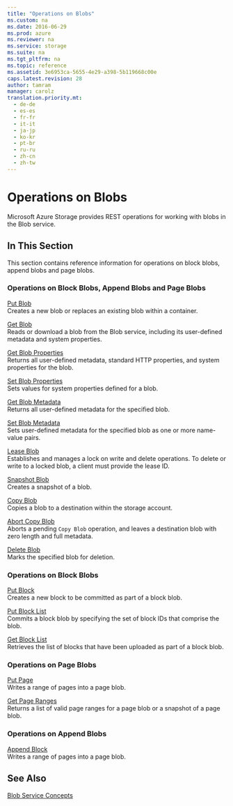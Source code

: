 ```yaml
---
title: "Operations on Blobs"
ms.custom: na
ms.date: 2016-06-29
ms.prod: azure
ms.reviewer: na
ms.service: storage
ms.suite: na
ms.tgt_pltfrm: na
ms.topic: reference
ms.assetid: 3e6953ca-5655-4e29-a398-5b119668c00e
caps.latest.revision: 28
author: tamram
manager: carolz
translation.priority.mt: 
  - de-de
  - es-es
  - fr-fr
  - it-it
  - ja-jp
  - ko-kr
  - pt-br
  - ru-ru
  - zh-cn
  - zh-tw
---
```

# Operations on Blobs
Microsoft Azure Storage provides REST operations for working with blobs in the Blob service.  
  
## In This Section  
 This section contains reference information for operations on block blobs, append blobs and page blobs.  
  
### Operations on Block Blobs, Append Blobs and Page Blobs  
 [Put Blob](../fileservices/Put-Blob.md)  
 Creates a new blob or replaces an existing blob within a container.  
  
 [Get Blob](../fileservices/Get-Blob.md)  
 Reads or download a blob from the Blob service, including its user-defined metadata and system properties.  
  
 [Get Blob Properties](../fileservices/Get-Blob-Properties.md)  
 Returns all user-defined metadata, standard HTTP properties, and system properties for the blob.  
  
 [Set Blob Properties](../fileservices/Set-Blob-Properties.md)  
 Sets values for system properties defined for a blob.  
  
 [Get Blob Metadata](../fileservices/Get-Blob-Metadata.md)  
 Returns all user-defined metadata for the specified blob.  
  
 [Set Blob Metadata](../fileservices/Set-Blob-Metadata.md)  
 Sets user-defined metadata for the specified blob as one or more name-value pairs.  
  
 [Lease Blob](../fileservices/Lease-Blob.md)  
 Establishes and manages a lock on write and delete operations. To delete or write to a locked blob, a client must provide the lease ID.  
  
 [Snapshot Blob](../fileservices/Snapshot-Blob.md)  
 Creates a snapshot of a blob.  
  
 [Copy Blob](../fileservices/Copy-Blob.md)  
 Copies a blob to a destination within the storage account.  
  
 [Abort Copy Blob](../fileservices/Abort-Copy-Blob.md)  
 Aborts a pending `Copy Blob` operation, and leaves a destination blob with zero length and full metadata.  
  
 [Delete Blob](../fileservices/Delete-Blob.md)  
 Marks the specified blob for deletion.  
  
### Operations on Block Blobs  
 [Put Block](../fileservices/Put-Block.md)  
 Creates a new block to be committed as part of a block blob.  
  
 [Put Block List](../fileservices/Put-Block-List.md)  
 Commits a block blob by specifying the set of block IDs that comprise the blob.  
  
 [Get Block List](../fileservices/Get-Block-List.md)  
 Retrieves the list of blocks that have been uploaded as part of a block blob.  
  
### Operations on Page Blobs  
 [Put Page](../fileservices/Put-Page.md)  
 Writes a range of pages into a page blob.  
  
 [Get Page Ranges](../fileservices/Get-Page-Ranges.md)  
 Returns a list of valid page ranges for a page blob or a snapshot of a page blob.  
  
### Operations on Append Blobs  
 [Append Block](../fileservices/Append-Block.md)  
 Writes a range of pages into a page blob.  
  
## See Also  
 [Blob Service Concepts](../fileservices/Blob-Service-Concepts.md)
